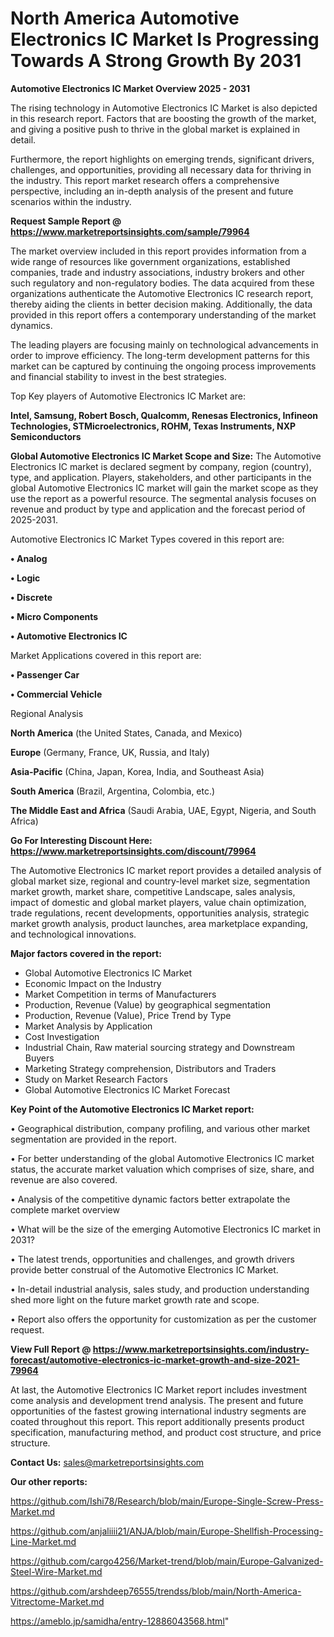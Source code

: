 # North America Automotive Electronics IC Market Is Progressing Towards A Strong Growth By 2031

<Strong> Automotive Electronics IC Market Overview 2025 - 2031</strong>

The rising technology in Automotive Electronics IC Market is also depicted in this research report. Factors that are boosting the growth of the market, and giving a positive push to thrive in the global market is explained in detail.

Furthermore, the report highlights on emerging trends, significant drivers, challenges, and opportunities, providing all necessary data for thriving in the industry. This report market research offers a comprehensive perspective, including an in-depth analysis of the present and future scenarios within the industry.

<strong>Request Sample Report @ <a href=https://www.marketreportsinsights.com/sample/79964>https://www.marketreportsinsights.com/sample/79964</a></strong>

The market overview included in this report provides information from a wide range of resources like government organizations, established companies, trade and industry associations, industry brokers and other such regulatory and non-regulatory bodies. The data acquired from these organizations authenticate the Automotive Electronics IC research report, thereby aiding the clients in better decision making. Additionally, the data provided in this report offers a contemporary understanding of the market dynamics.

The leading players are focusing mainly on technological advancements in order to improve efficiency. The long-term development patterns for this market can be captured by continuing the ongoing process improvements and financial stability to invest in the best strategies.

Top Key players of Automotive Electronics IC Market are:

<strong>Intel, Samsung, Robert Bosch, Qualcomm, Renesas Electronics, Infineon Technologies, STMicroelectronics, ROHM, Texas Instruments, NXP Semiconductors</strong>

<strong><b>Global Automotive Electronics IC Market Scope and Size:</b></strong>
The Automotive Electronics IC market is declared segment by company, region (country), type, and application. Players, stakeholders, and other participants in the global Automotive Electronics IC market will gain the market scope as they use the report as a powerful resource. The segmental analysis focuses on revenue and product by type and application and the forecast period of 2025-2031.

Automotive Electronics IC Market Types covered in this report are:

<strong>• Analog

• Logic

• Discrete

• Micro Components

• Automotive Electronics IC</strong>

Market Applications covered in this report are:

<strong>• Passenger Car

• Commercial Vehicle</strong> 

Regional Analysis

<strong>North America</strong> (the United States, Canada, and Mexico)

<strong>Europe</strong> (Germany, France, UK, Russia, and Italy)

<strong>Asia-Pacific</strong> (China, Japan, Korea, India, and Southeast Asia)

<strong>South America</strong> (Brazil, Argentina, Colombia, etc.)

<strong>The Middle East and Africa</strong> (Saudi Arabia, UAE, Egypt, Nigeria, and South Africa)

<strong>Go For Interesting Discount Here: <a href=https://www.marketreportsinsights.com/discount/79964>https://www.marketreportsinsights.com/discount/79964</a></strong>

The Automotive Electronics IC market report provides a detailed analysis of global market size, regional and country-level market size, segmentation market growth, market share, competitive Landscape, sales analysis, impact of domestic and global market players, value chain optimization, trade regulations, recent developments, opportunities analysis, strategic market growth analysis, product launches, area marketplace expanding, and technological innovations.

<strong><b>Major factors covered in the report:</b></strong>
<ul>
  <li>Global Automotive Electronics IC Market </li>
  <li>Economic Impact on the Industry</li>
  <li>Market Competition in terms of Manufacturers</li>
  <li>Production, Revenue (Value) by geographical segmentation</li>
  <li>Production, Revenue (Value), Price Trend by Type</li>
  <li>Market Analysis by Application</li>
  <li>Cost Investigation</li>
  <li>Industrial Chain, Raw material sourcing strategy and Downstream Buyers</li>
  <li>Marketing Strategy comprehension, Distributors and Traders</li>
  <li>Study on Market Research Factors</li>
  <li>Global Automotive Electronics IC Market Forecast</li>
</ul>

<strong><b>Key Point of the Automotive Electronics IC Market report:</b></strong>

• Geographical distribution, company profiling, and various other market segmentation are provided in the report.

• For better understanding of the global Automotive Electronics IC market status, the accurate market valuation which comprises of size, share, and revenue are also covered.

• Analysis of the competitive dynamic factors better extrapolate the complete market overview

• What will be the size of the emerging Automotive Electronics IC market in 2031?

• The latest trends, opportunities and challenges, and growth drivers provide better construal of the Automotive Electronics IC Market.

• In-detail industrial analysis, sales study, and production understanding shed more light on the future market growth rate and scope.

• Report also offers the opportunity for customization as per the customer request.

<strong><b>View Full Report @ <a href=https://www.marketreportsinsights.com/industry-forecast/automotive-electronics-ic-market-growth-and-size-2021-79964>https://www.marketreportsinsights.com/industry-forecast/automotive-electronics-ic-market-growth-and-size-2021-79964</a></b></strong>


At last, the Automotive Electronics IC Market report includes investment come analysis and development trend analysis. The present and future opportunities of the fastest growing international industry segments are coated throughout this report. This report additionally presents product specification, manufacturing method, and product cost structure, and price structure.

<strong>Contact Us:</strong>
sales@marketreportsinsights.com

<strong>Our other reports:</strong>

<a href=https://github.com/Ishi78/Research/blob/main/Europe-Single-Screw-Press-Market.md>https://github.com/Ishi78/Research/blob/main/Europe-Single-Screw-Press-Market.md</a>

<a href=https://github.com/anjaliiii21/ANJA/blob/main/Europe-Shellfish-Processing-Line-Market.md>https://github.com/anjaliiii21/ANJA/blob/main/Europe-Shellfish-Processing-Line-Market.md</a>

<a href=https://github.com/cargo4256/Market-trend/blob/main/Europe-Galvanized-Steel-Wire-Market.md>https://github.com/cargo4256/Market-trend/blob/main/Europe-Galvanized-Steel-Wire-Market.md</a>

<a href=https://github.com/arshdeep76555/trendss/blob/main/North-America-Vitrectome-Market.md>https://github.com/arshdeep76555/trendss/blob/main/North-America-Vitrectome-Market.md</a>

<a href=https://ameblo.jp/samidha/entry-12886043568.html>https://ameblo.jp/samidha/entry-12886043568.html</a>"
